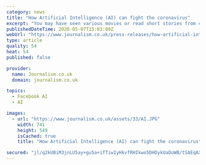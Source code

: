 ```yaml
---
category: news
title: "How Artificial Intelligence (AI) can fight the coronavirus"
excerpt: "You may have seen various movies or read short stories from creative minds who think that artificial intelligence is going to become the death of humanity"
publishedDateTime: 2020-05-07T15:03:00Z
webUrl: "https://www.journalism.co.uk/press-releases/how-artificial-intelligence-ai-can-fight-the-coronavirus/s66/a755479/"
type: article
quality: 54
heat: 54
published: false

provider:
  name: Journalism.co.uk
  domain: journalism.co.uk

topics:
  - Facebook AI
  - AI

images:
  - url: "https://www.journalism.co.uk/assets/33/AI.JPG"
    width: 741
    height: 549
    isCached: true
    title: "How Artificial Intelligence (AI) can fight the coronavirus"

secured: "jl/q2kUBiM3jnLU5ay+gu5a+ifTiwIyHkvfRHIkwo5DHOykUaDoWB/tSAEqAX2uPaR0h7u3hHg9taSzpERLmZF5U8fCKqXx3KDl5ol5wlTdvrPO4j8EBVkGrGgSW9sWvTuWWS1efQuk4HaD5VtQy47ymgsc67yO2Hfxg7znUW8Vkw8ytM+g40GSCFWuW7WaP7+LhnLhzEYtHQa9pFwwiXlpWnsqeVWAL1hfLWn2200fSdfa3MeU+uuY8cYlbTIDTwHIQYuXRU7j5wL/jnjOqzXf+tPXkkALXb4763SDA9eQ+37gc8G3O0UA91g5qWP2c;uTrZKhpoh/x08PU4QeeLdA=="
---
```


